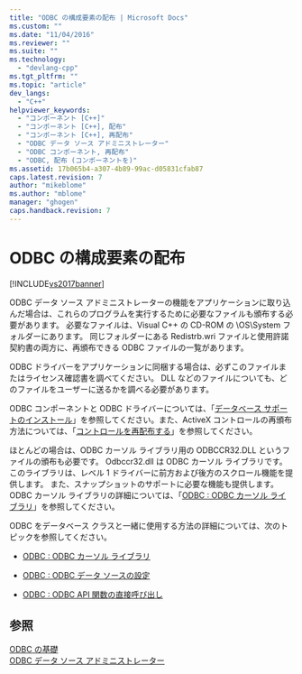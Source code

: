 ```yaml
---
title: "ODBC の構成要素の配布 | Microsoft Docs"
ms.custom: ""
ms.date: "11/04/2016"
ms.reviewer: ""
ms.suite: ""
ms.technology: 
  - "devlang-cpp"
ms.tgt_pltfrm: ""
ms.topic: "article"
dev_langs: 
  - "C++"
helpviewer_keywords: 
  - "コンポーネント [C++]"
  - "コンポーネント [C++], 配布"
  - "コンポーネント [C++], 再配布"
  - "ODBC データ ソース アドミニストレーター"
  - "ODBC コンポーネント, 再配布"
  - "ODBC, 配布 (コンポーネントを)"
ms.assetid: 17b065b4-a307-4b89-99ac-d05831cfab87
caps.latest.revision: 7
author: "mikeblome"
ms.author: "mblome"
manager: "ghogen"
caps.handback.revision: 7
---
```

# ODBC の構成要素の配布
[!INCLUDE[vs2017banner](../../assembler/inline/includes/vs2017banner.md)]

ODBC データ ソース アドミニストレーターの機能をアプリケーションに取り込んだ場合は、これらのプログラムを実行するために必要なファイルも頒布する必要があります。  必要なファイルは、Visual C\+\+ の CD\-ROM の \\OS\\System フォルダーにあります。  同じフォルダーにある Redistrb.wri ファイルと使用許諾契約書の両方に、再頒布できる ODBC ファイルの一覧があります。  
  
 ODBC ドライバーをアプリケーションに同梱する場合は、必ずこのファイルまたはライセンス確認書を調べてください。  DLL などのファイルについても、どのファイルをユーザーに送るかを調べる必要があります。  
  
 ODBC コンポーネントと ODBC ドライバーについては、「[データベース サポートのインストール](../../data/installing-database-support-mfc-atl.md)」を参照してください。また、ActiveX コントロールの再頒布方法については、「[コントロールを再配布する](../Topic/Redistributing%20Controls.md)」を参照してください。  
  
 ほとんどの場合は、ODBC カーソル ライブラリ用の ODBCCR32.DLL というファイルの頒布も必要です。  Odbccr32.dll は ODBC カーソル ライブラリです。  このライブラリは、レベル 1 ドライバーに前方および後方のスクロール機能を提供します。  また、スナップショットのサポートに必要な機能も提供します。  ODBC カーソル ライブラリの詳細については、「[ODBC : ODBC カーソル ライブラリ](../../data/odbc/odbc-the-odbc-cursor-library.md)」を参照してください。  
  
 ODBC をデータベース クラスと一緒に使用する方法の詳細については、次のトピックを参照してください。  
  
-   [ODBC : ODBC カーソル ライブラリ](../../data/odbc/odbc-the-odbc-cursor-library.md)  
  
-   [ODBC : ODBC データ ソースの設定](../../data/odbc/odbc-configuring-an-odbc-data-source.md)  
  
-   [ODBC : ODBC API 関数の直接呼び出し](../../data/odbc/odbc-calling-odbc-api-functions-directly.md)  
  
## 参照  
 [ODBC の基礎](../../data/odbc/odbc-basics.md)   
 [ODBC データ ソース アドミニストレーター](../../data/odbc/odbc-administrator.md)